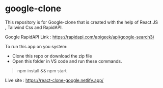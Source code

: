 # google-clone

This repository is for Google-clone that is created with the help of React.JS , Tailwind Css and RapidAPI.

Google RapidAPI Link : https://rapidapi.com/apigeek/api/google-search3/

To run this app on you system:

- Clone this repo or download the zip file
- Open this folder in VS code and run these commands.
> npm install && npm start

Live site : https://react-clone-google.netlify.app/
